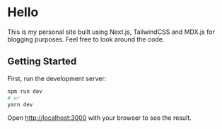 # Hello

This is my personal site built using Next.js, TailwindCSS and MDX.js for blogging purposes. Feel free to look around the code.

## Getting Started

First, run the development server:

```bash
npm run dev
# or
yarn dev
```

Open [http://localhost:3000](http://localhost:3000) with your browser to see the result.
